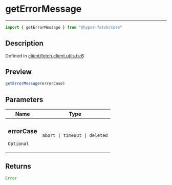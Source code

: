 

# getErrorMessage

<div class="api-docs__separator" data-reactroot="">

---

</div><div class="api-docs__import" data-reactroot="">

```ts
import { getErrorMessage } from "@hyper-fetch/core"
```

</div><div class="api-docs__section">

## Description

</div><div class="api-docs__description"><span class="api-docs__do-not-parse">



</span></div><p class="api-docs__definition">

Defined in [client/fetch.client.utils.ts:6](https://github.com/BetterTyped/hyper-fetch/blob/479dcad6/packages/core/src/client/fetch.client.utils.ts#L6)

</p><div class="api-docs__section">

## Preview

</div><div class="api-docs__preview fn">

```ts
getErrorMessage(errorCase)
```

</div><div class="api-docs__section">

## Parameters

</div><div class="api-docs__parameters"><table><thead><tr><th>Name</th><th>Type</th></tr></thead><tbody><tr param-data="errorCase"><td class="api-docs__param-name optional">

### errorCase 

`Optional`

</td><td class="api-docs__param-type">

`abort | timeout | deleted`

</td></tr></tbody></table></div><div class="api-docs__section">

## Returns

</div><div class="api-docs__returns">

```ts
Error
```

</div>